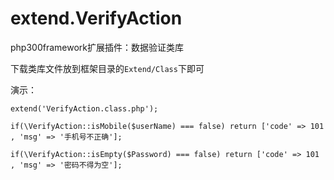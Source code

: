 # extend.VerifyAction
php300framework扩展插件：数据验证类库

下载类库文件放到框架目录的`Extend/Class`下即可

演示：
```
extend('VerifyAction.class.php');

if(\VerifyAction::isMobile($userName) === false) return ['code' => 101 , 'msg' => '手机号不正确'];

if(\VerifyAction::isEmpty($Password) === false) return ['code' => 101 , 'msg' => '密码不得为空'];

``` 
